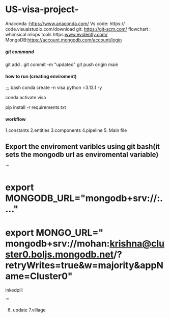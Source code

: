 # US-visa-project-

Anaconda :https://www.anaconda.com/
Vs code: https:// code.visualstudio.com/download
git: https://git-scm.com/
flowchart : whimsical
mlops tools https:www.evidently.com/
MongoDB:https://account.mongodb.com/account/login

##### git command
git add .
git commit -m "updated"
git push origin main

#### how to run (creating enviroment)
;;; bash
conda create -n visa python =3.13.1 -y

conda activate visa

pip install -r requirements.txt



#### workflow

1.constants
2.entities
3.components
4.pipeline
5. Main file


##  Export the enviroment varibles using git bash(it sets the mongodb url as enviromental variable)

'''

# export MONGODB_URL="mongodb+srv://<username>:<password>...."

# export MONGO_URL=" mongodb+srv://mohan:krishna@cluster0.boljs.mongodb.net/?retryWrites=true&w=majority&appName=Cluster0"


inkedpill


'''

6. update
7.village

